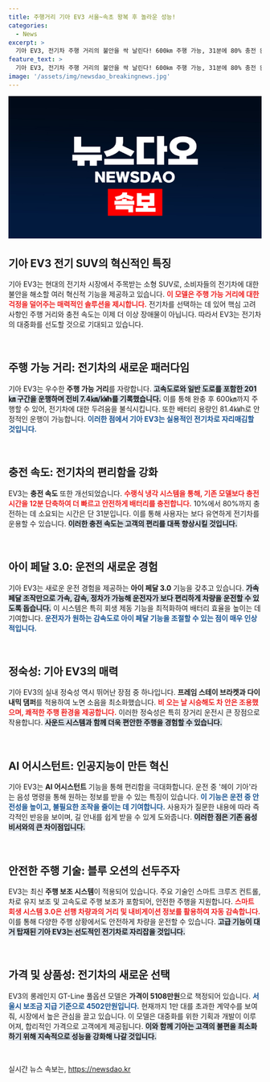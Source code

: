 ```yaml
---
title: 주행거리 기아 EV3 서울~속초 왕복 후 놀라운 성능!
categories:
  - News
excerpt: >
  기아 EV3, 전기차 주행 거리의 불안을 싹 날린다! 600㎞ 주행 가능, 31분에 80% 충전 완료! 혁신적인 아이 페달 3.0과 AI 음성 인식 기능까지 갖춘 EV3가 전기차 대중화를 이끈다.
feature_text: >
  기아 EV3, 전기차 주행 거리의 불안을 싹 날린다! 600㎞ 주행 가능, 31분에 80% 충전 완료! 혁신적인 아이 페달 3.0과 AI 음성 인식 기능까지 갖춘 EV3가 전기차 대중화를 이끈다.
image: '/assets/img/newsdao_breakingnews.jpg'
---
```


<p><img src="/assets/img/newsdao_breakingnews.jpg" alt="implanttips 속보" /></p>

<h2 data-ke-size="size26">기아 EV3 전기 SUV의 혁신적인 특징</h2>

<p data-ke-size="size16">기아 EV3는 현대의 전기차 시장에서 주목받는 소형 SUV로, 소비자들의 전기차에 대한 불안을 해소할 여러 혁신적 기능을 제공하고 있습니다. <b><span style="color: #ee2323;">이 모델은 주행 가능 거리에 대한 걱정을 덜어주는 매력적인 솔루션을 제시합니다.</span></b> 전기차를 선택하는 데 있어 핵심 고려사항인 주행 거리와 충전 속도는 이제 더 이상 장애물이 아닙니다. 따라서 EV3는 전기차의 대중화를 선도할 것으로 기대되고 있습니다.</p>

<p data-ke-size="size16">&nbsp;</p>

<h2 data-ke-size="size26">주행 가능 거리: 전기차의 새로운 패러다임</h2>

<p data-ke-size="size16">기아 EV3는 우수한 <b>주행 가능 거리</b>를 자랑합니다. <b><span style="background-color: #21538527;">고속도로와 일반 도로를 포함한 201㎞ 구간을 운행하며 전비 7.4㎞/㎾h를 기록했습니다.</span></b> 이를 통해 완충 후 600㎞까지 주행할 수 있어, 전기차에 대한 두려움을 불식시킵니다. 또한 배터리 용량인 81.4㎾h로 안정적인 운행이 가능합니다. <b><span style="color: #1a5490;">이러한 점에서 기아 EV3는 실용적인 전기차로 자리매김할 것입니다.</span></b></p>

<p data-ke-size="size16">&nbsp;</p>

<h2 data-ke-size="size26">충전 속도: 전기차의 편리함을 강화</h2>

<p data-ke-size="size16">EV3는 <b>충전 속도</b> 또한 개선되었습니다. <b><span style="color: #ee2323;">수랭식 냉각 시스템을 통해, 기존 모델보다 충전 시간을 12분 단축하여 더 빠르고 안전하게 배터리를 충전합니다.</span></b> 10%에서 80%까지 충전하는 데 소요되는 시간은 단 31분입니다. 이를 통해 사용자는 보다 유연하게 전기차를 운용할 수 있습니다. <b><span style="background-color: #21538527;">이러한 충전 속도는 고객의 편리를 대폭 향상시킬 것입니다.</span></b></p>

<p data-ke-size="size16">&nbsp;</p>

<h2 data-ke-size="size26">아이 페달 3.0: 운전의 새로운 경험</h2>

<p data-ke-size="size16">기아 EV3는 새로운 운전 경험을 제공하는 <b>아이 페달 3.0</b> 기능을 갖추고 있습니다. <b><span style="background-color: #21538527;">가속 페달 조작만으로 가속, 감속, 정차가 가능해 운전자가 보다 편리하게 차량을 운전할 수 있도록 돕습니다.</span></b> 이 시스템은 특히 회생 제동 기능을 최적화하여 배터리 효율을 높이는 데 기여합니다. <b><span style="color: #1a5490;">운전자가 원하는 감속도로 아이 페달 기능을 조절할 수 있는 점이 매우 인상적입니다.</span></b></p>

<p data-ke-size="size16">&nbsp;</p>

<h2 data-ke-size="size26">정숙성: 기아 EV3의 매력</h2>

<p data-ke-size="size16">기아 EV3의 실내 정숙성 역시 뛰어난 장점 중 하나입니다. <b>프레임 스테이 브라켓과 다이내믹 댐퍼</b>를 적용하여 노면 소음을 최소화했습니다. <b><span style="color: #ee2323;">비 오는 날 시승해도 차 안은 조용했으며, 쾌적한 주행 환경을 제공합니다.</span></b> 이러한 정숙성은 특히 장거리 운전시 큰 장점으로 작용합니다. <b><span style="background-color: #21538527;">사운드 시스템과 함께 더욱 편안한 주행을 경험할 수 있습니다.</span></b></p>

<p data-ke-size="size16">&nbsp;</p>

<h2 data-ke-size="size26">AI 어시스턴트: 인공지능이 만든 혁신</h2>

<p data-ke-size="size16">기아 EV3는 <b>AI 어시스턴트</b> 기능을 통해 편리함을 극대화합니다. 운전 중 '헤이 기아'라는 음성 명령을 통해 원하는 정보를 받을 수 있는 특징이 있습니다. <b><span style="color: #1a5490;">이 기능은 운전 중 안전성을 높이고, 불필요한 조작을 줄이는 데 기여합니다.</span></b> 사용자가 질문한 내용에 따라 즉각적인 반응을 보이며, 길 안내를 쉽게 받을 수 있게 도와줍니다. <b><span style="background-color: #21538527;">이러한 점은 기존 음성 비서와의 큰 차이점입니다.</span></b></p>

<p data-ke-size="size16">&nbsp;</p>

<h2 data-ke-size="size26">안전한 주행 기술: 블루 오션의 선두주자</h2>

<p data-ke-size="size16">EV3는 최신 <b>주행 보조 시스템</b>이 적용되어 있습니다. 주요 기술인 스마트 크루즈 컨트롤, 차로 유지 보조 및 고속도로 주행 보조가 포함되어, 안전한 주행을 지원합니다. <b><span style="color: #ee2323;">스마트 회생 시스템 3.0은 선행 차량과의 거리 및 내비게이션 정보를 활용하여 자동 감속합니다.</span></b> 이를 통해 다양한 주행 상황에서도 안전하게 차량을 운전할 수 있습니다. <b><span style="background-color: #21538527;">고급 기능이 대거 탑재된 기아 EV3는 선도적인 전기차로 자리잡을 것입니다.</span></b></p>

<p data-ke-size="size16">&nbsp;</p>

<h2 data-ke-size="size26">가격 및 상품성: 전기차의 새로운 선택</h2>

<p data-ke-size="size16">EV3의 롱레인지 GT-Line 풀옵션 모델은 <b>가격이 5108만원</b>으로 책정되어 있습니다. <b><span style="color: #1a5490;">서울시 보조금 지급 기준으로 4502만원입니다.</span></b> 현재까지 1만 대를 초과한 계약수를 보여줘, 시장에서 높은 관심을 끌고 있습니다. 이 모델은 대중화를 위한 기획과 개발이 이루어져, 합리적인 가격으로 고객에게 제공됩니다. <b><span style="background-color: #21538527;">이와 함께 기아는 고객의 불편을 최소화하기 위해 지속적으로 성능을 강화해 나갈 것입니다.</span></b></p>

<p data-ke-size="size16">&nbsp;</p>
실시간 뉴스 속보는, <a href="https://newsdao.kr" rel="dofollow">https://newsdao.kr</a>


